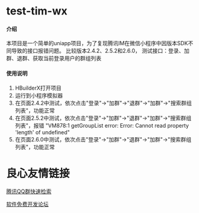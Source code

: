 # test-tim-wx

#### 介绍
本项目是一个简单的uniapp项目，为了复现腾讯IM在微信小程序中因版本SDK不同导致的接口报错问题。
比较版本2.4.2、2.5.2和2.6.0，
测试接口：登录、加群、退群、获取当前登录用户的群组列表

#### 使用说明

1.  HBuilderX打开项目
2.  运行到小程序模拟器
3.  在页面2.4.2中测试，依次点击"登录"->"加群"->"退群"->"加群"->"搜索群组列表"，功能正常
4.  在页面2.5.2中测试，依次点击"登录"->"加群"->"退群"->"加群"->"搜索群组列表"，报错
    "VM878:1 getGroupList error: Error: Cannot read property 'length' of undefined"
5.  在页面2.6.0中测试，依次点击"登录"->"加群"->"退群"->"加群"->"搜索群组列表"，功能正常    


 # 良心友情链接

[腾讯QQ群快速检索](http://u.720life.cn/s/8cf73f7c)

[软件免费开发论坛](http://u.720life.cn/s/bbb01dc0)